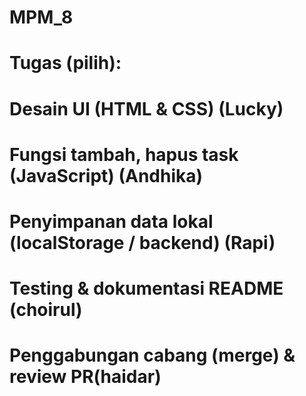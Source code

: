 # MPM_8

# Tugas (pilih):
# Desain UI (HTML & CSS) (Lucky)
# Fungsi tambah, hapus task (JavaScript) (Andhika)
# Penyimpanan data lokal (localStorage / backend) (Rapi)
# Testing & dokumentasi README (choirul)
# Penggabungan cabang (merge) & review PR(haidar)
